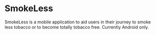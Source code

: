 # SmokeLess

SmokeLess is a mobile application to aid users in their journey to smoke less tobacco or to become totally tobacco free.  Currently Android only.